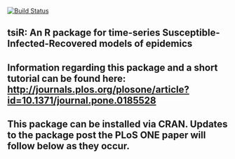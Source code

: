 [![Build Status](https://travis-ci.org/adbecker/tsiR.svg?branch=master)](https://travis-ci.org/adbecker/tsiR)

## tsiR: An R package for time-series Susceptible-Infected-Recovered models of epidemics

## Information regarding this package and a short tutorial can be found here: http://journals.plos.org/plosone/article?id=10.1371/journal.pone.0185528

## This package can be installed via CRAN. Updates to the package post the PLoS ONE paper will follow below as they occur.



